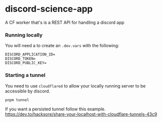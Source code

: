 # discord-science-app

A CF worker that's is a REST API for handling a discord app

### Running locally

You will need a to create an `.dev.vars` with the following:

```
DISCORD_APPLICATION_ID=
DISCORD_TOKEN=
DISCORD_PUBLIC_KEY=
```

### Starting a tunnel
You need to use `cloudflared` to allow your locally running server to be accessible by discord.

```
pnpm tunnel
```

If you want a persisted tunnel follow this example.
https://dev.to/hacksore/share-your-localhost-with-cloudflare-tunnels-43c9
